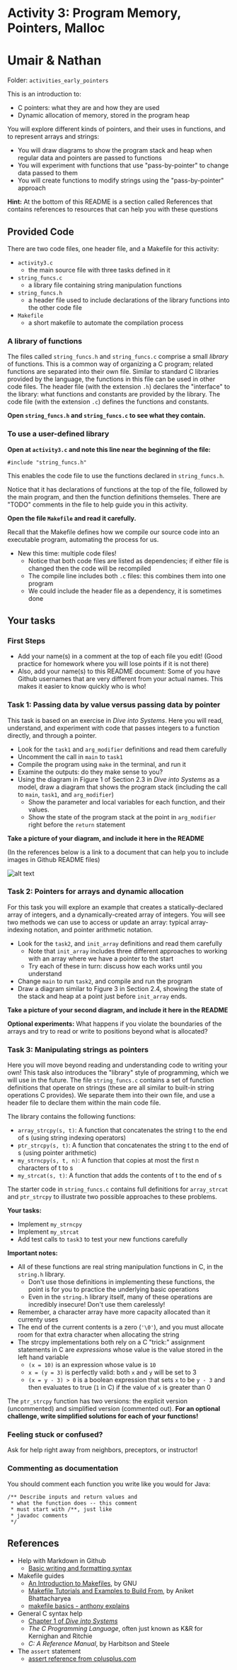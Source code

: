 # Activity 3: Program Memory, Pointers, Malloc

# Umair & Nathan

Folder: `activities_early_pointers`

This is an introduction to:
* C pointers: what they are and how they are used
* Dynamic allocation of memory, stored in the program heap

You will explore different kinds of pointers, and their uses in functions,
and to represent arrays and strings:
- You will draw diagrams to show the program stack and heap when regular data
and pointers are passed to functions
- You will experiment with functions that use "pass-by-pointer" to change
data passed to them
- You will create functions to modify strings using the "pass-by-pointer" 
approach
	
**Hint:** At the bottom of this README is a section called References that 
contains references to resources that can help you with these questions

## Provided Code

There are two code files, one header file, and a Makefile for this activity:

- `activity3.c`
    - the main source file with three tasks defined in it
- `string_funcs.c`
    - a library file containing string manipulation functions
- `string_funcs.h`
    - a header file used to include declarations of the library functions into
the other code file
- `Makefile`
    - a short makefile to automate the compilation process


### A library of functions

The files called `string_funcs.h` and `string_funcs.c` comprise a small
*library* of functions. This is a common way of organizing a C program; related
functions are separated into their own file. Similar to standard C libraries
provided by the language, the functions in this file can be used in other code
files. The header file (with the extension `.h`) declares the "interface" to the
library: what functions and constants are provided by the library. The code 
file (with the extension `.c`) defines the functions and constants.

**Open `string_funcs.h` and `string_funcs.c` to see what they contain.**


### To use a user-defined library

**Open at `activity3.c` and note this line near the beginning of the file:**

	#include "string_funcs.h"

This enables the code file to use the functions declared in `string_funcs.h`.

Notice that it has declarations of functions at the top of the file, followed 
by the main program, and then the function definitions 
themseles. There are "TODO" comments in the file to help guide you in this 
activity.

**Open the file `Makefile` and read it carefully.**

Recall that the Makefile defines how we compile our source code into an 
executable program, automating the process for us.

- New this time: multiple code files!
    - Notice that both code files are listed as dependencies; if either file
is changed then the code will be recompiled
    - The compile line includes both `.c` files: this combines them into one
program
    - We could include the header file as a dependency, it is sometimes done


## Your tasks

### First Steps
- Add your name(s) in a comment at the top of each file you edit! (Good practice
for homework where you will lose points if it is not there)
- Also, add your name(s) to this README document: Some of you have Github usernames that
are very different from your actual names. This makes it easier to know quickly who is who!


### Task 1: Passing data by value versus passing data by pointer

This task is based on an exercise in _Dive into Systems_. Here you will read,
understand, and experiment with code that passes integers to a function directly,
and through a pointer.

- Look for the `task1`  and `arg_modifier` definitions and read them carefully
- Uncomment the call in `main` to `task1`
- Compile the program using `make` in the terminal, and run it
- Examine the outputs: do they make sense to you?
- Using the diagram in Figure 1 of Section 2.3 in _Dive into Systems_ as a model,
draw a diagram that shows the program stack (including the call to `main`, 
`task1`, and `arg_modifier`) 
    - Show the parameter and local variables for each
function, and their values. 
    - Show the state of the program stack at the point in `arg_modifier` right 
before the `return` statement

**Take a picture of your diagram, and include it here in the README**

(In the references below is a link to a document that can help you to include
images in Github README files)

![alt text](COMPSYS.jpg)


### Task 2: Pointers for arrays and dynamic allocation

For this task you will explore an example that creates a statically-declared
array of integers, and a dynamically-created array of integers. You will see
two methods we can use to access or update an array: typical array-indexing
notation, and pointer arithmetic notation.

- Look for the `task2`, and `init_array` definitions and read
them carefully
    - Note that `init_array` includes three different approaches to working
    with an array where we have a pointer to the start
    - Try each of these in turn: discuss how each works until you understand
- Change `main` to run `task2`, and compile and run the program
- Draw a diagram similar to Figure 3 in Section 2.4, showing the state of
the stack and heap at a point just before `init_array` ends.

**Take a picture of your second diagram, and include it here in the README**

**Optional experiments:** What happens if you violate the boundaries of the 
arrays and try to read or write to positions beyond what is allocated? 

### Task 3: Manipulating strings as pointers

Here you will move beyond reading and understanding code to writing your own! 
This task also introduces the "library" style of programming, which we will use
in the future. The file `string_funcs.c` contains a set of function definitions
that operate on strings (these are all similar to built-in string operations C
provides). We separate them into their own file, and use a header file to 
declare them within the main code file.

The library contains the following functions:
- `array_strcpy(s, t)`: A function that concatenates the string t to the end of s
(using string indexing operators)
- `ptr_strcpy(s, t)`: A function that concatenates the string t to the end of s
(using pointer arithmetic)
- `my_strncpy(s, t, n)`: A function that copies at most the first n characters 
of t to s 
- `my_strcat(s, t)`: A function that adds the contents of t to the end of s

The starter code in `string_funcs.c` contains full definitions for `array_strcat`
and `ptr_strcpy` to illustrate two possible approaches to these problems. 

**Your tasks:**
- Implement `my_strncpy` 
- Implement `my_strcat`
- Add test calls to `task3` to test your new functions carefully

**Important notes:** 
- All of these functions are real string manipulation functions in C, in the `string.h` library. 
   - Don't use those definitions in implementing these functions, the point is for
you to practice the underlying basic operations
   - Even in the `string.h` library itself, many of these operations are 
incredibly insecure! Don't use them carelessly!
- Remember, a character array have more capacity allocated than it currenty uses
- The end of the current contents is a zero (`'\0'`), and you must allocate room
for that extra character when allocating the string
- The strcpy implementations both rely on a C "trick:" assignment statements
in C are _expressions_ whose value is the value stored in the left hand variable
   - `(x = 10)` is an expression whose value is `10`
   - `x = (y = 3)` is perfectly valid: both `x` and `y` will be set to 3
   - `(x = y - 3) > 0` is a boolean expression that sets `x` to be `y - 3` and
   then evaluates to true (`1` in C) if the value of `x` is greater than 0

The `ptr_strcpy` function has two versions: the explicit version 
(uncommented) and simplified version (commented out). 
**For an optional challenge, write simplified solutions for each of your functions!**


### Feeling stuck or confused?

Ask for help right away from neighbors, preceptors, or instructor!


### Commenting as documentation

You should comment each function you write like you would for Java:

	/** Describe inputs and return values and 
	 * what the function does -- this comment
	 * must start with /**, just like 
	 * javadoc comments
	 */

## References

- Help with Markdown in Github
  - [Basic writing and formatting syntax](https://docs.github.com/en/get-started/writing-on-github/getting-started-with-writing-and-formatting-on-github/basic-writing-and-formatting-syntax)
- Makefile guides
  - [An Introduction to Makefiles](https://www.gnu.org/software/make/manual/html_node/Introduction.html), by GNU
  - [Makefile Tutorials and Examples to Build From](https://earthly.dev/blog/make-tutorial/), by Aniket Bhattacharyea
  - [makefile basics - anthony explains](https://www.youtube.com/watch?v=20GC9mYoFGs)
- General C syntax help
  - [Chapter 1 of _Dive into Systems_](https://diveintosystems.org/book/C1-C_intro/index.html)
  - _The C Programming Language_, often just known as K&R for Kernighan and Ritchie
  - _C: A Reference Manual_, by Harbitson and Steele
- The `assert` statement
  - [assert reference from cplusplus.com](https://cplusplus.com/reference/cassert/assert/?kw=assert)
